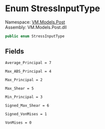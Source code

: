 # <a id="VM_Models_Post_StressInputType"></a> Enum StressInputType

Namespace: [VM.Models.Post](VM.Models.Post.md)  
Assembly: VM.Models.Post.dll  

```csharp
public enum StressInputType
```

## Fields

`Average_Principal = 7` 

`Max_ABS_Principal = 4` 

`Max_Principal = 2` 

`Max_Shear = 5` 

`Min_Principal = 3` 

`Signed_Max_Shear = 6` 

`Signed_VonMises = 1` 

`VonMises = 0` 

